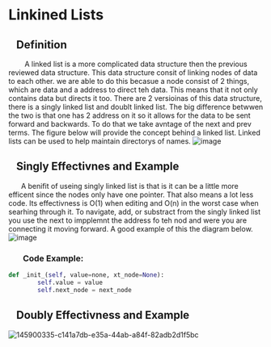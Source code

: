 # Linkined Lists 
## &ensp; Definition
&emsp;&emsp; A linked list is a more complicated data structure then the previous reviewed data structure. This data structure consit of linking nodes of data to each other. we are able to do this becasue a node consist of 2 things, which are data and a address to direct teh data. This means that it not only contains data but directs it too. There are 2 versioinas of this data structure, there is a singly linked list and doublt linked list. The big difference betwwen the two is that one has 2 address on it so it allows for the data to be sent forward and backwards. To do that we take avntage of the next and prev terms. The figure below will provide the concept behind a linked list. Linked lists can be used to help maintain directorys of names.
![image](https://user-images.githubusercontent.com/83718823/145895618-77932b3f-4ad7-4047-a031-9081a4d04202.png)
## &ensp; Singly Effectivnes and Example 
&ensp;&emsp; A benifit of useing singly linked list is that is it can be a little more efficent since the nodes only have one pointer. That also means a lot less code. Its effectivness is O(1) when editing and O(n) in the worst case when searhing through it. To navigate, add, or substract from the singly linked list you use the next to impplemnt the address fo teh nod and were you are connecting it moving forward. A good example of this the diagram below.
![image](https://user-images.githubusercontent.com/83718823/145897433-64a725af-d757-457c-9763-701997c5a5bd.png)
### &ensp;&emsp; Code Example:
```python
def _init_(self, value=none, xt_node=None):
        self.value = value
        self.next_node = next_node
```

## &ensp; Doubly Effectivness and Example 
![145900335-c141a7db-e35a-44ab-a84f-82adb2d1f5bc](https://user-images.githubusercontent.com/83718823/145900343-80090889-2364-4486-a355-bee2d980c706.png)

